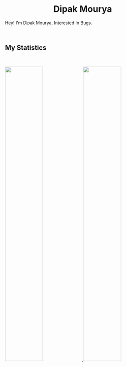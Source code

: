 <h1 align="center">
  <b>Dipak Mourya</b>
</h1>

Hey! I'm Dipak Mourya, Interested In Bugs.

<br>


## My Statistics

<br/>
<p align="left">
  <a href="https://abhigyantrips.dev/">
  <img width="49.5%" src="https://github-readme-stats.vercel.app/api?username=dpakmrya&show_icons=true&theme=gruvbox&hide_border=true" />
    <img width="49.5%" src="https://github-readme-streak-stats.herokuapp.com/?user=dpakmrya&theme=gruvbox&hide_border=true" />
  </a>
</p>
<br>
